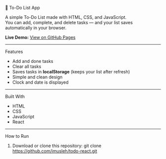  📝 To-Do List App

A simple To-Do List made with HTML, CSS, and JavaScript.  
You can add, complete, and delete tasks — and your list saves automatically in your browser.

**Live Demo:** [View on GitHub Pages](https://imusleh.github.io/todo-app)

---

 Features
- Add and done tasks  
- Clear all tasks
- Saves tasks in **localStorage** (keeps your list after refresh)  
- Simple and clean design
- Clock and date is displayed

---

Built With
- HTML  
- CSS  
- JavaScript
- React
  
---

How to Run
1. Download or clone this repository:
   git clone https://github.com/imusleh/todo-react.git
